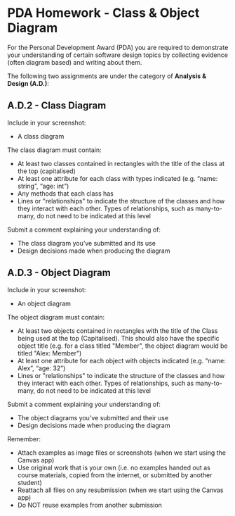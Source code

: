 # PDA Homework - Class & Object Diagram

For the Personal Development Award (PDA) you are required to demonstrate your understanding of certain software design topics by collecting evidence (often diagram based) and writing about them.

The following two assignments are under the category of **Analysis & Design (A.D.)**:

## A.D.2 - Class Diagram

Include in your screenshot:

- A class diagram

The class diagram must contain:

- At least two classes contained in rectangles with the title of the class at the top (capitalised)
- At least one attribute for each class with types indicated (e.g. “name: string”, “age: int”)
- Any methods that each class has
- Lines or "relationships" to indicate the structure of the classes and how they interact with each other. Types of relationships, such as many-to-many, do not need to be indicated at this level

Submit a comment explaining your understanding of:

- The class diagram you’ve submitted and its use
- Design decisions made when producing the diagram

## A.D.3 - Object Diagram

Include in your screenshot:

- An object diagram

The object diagram must contain:

- At least two objects contained in rectangles with the title of the Class being used at the top (Capitalised). This should also have the specific object title (e.g. for a class titled "Member", the object diagram would be titled "Alex: Member")
- At least one attribute for each object with objects indicated (e.g. “name: Alex”, “age: 32”)
- Lines or "relationships" to indicate the structure of the classes and how they interact with each other. Types of relationships, such as many-to-many, do not need to be indicated at this level

Submit a comment explaining your understanding of:

- The object diagrams you’ve submitted and their use
- Design decisions made when producing the diagram

Remember:

- Attach examples as image files or screenshots (when we start using the Canvas app)
- Use original work that is your own (i.e. no examples handed out as course materials, copied from the internet, or submitted by another student)
- Reattach all files on any resubmission (when we start using the Canvas app)
- Do NOT reuse examples from another submission
